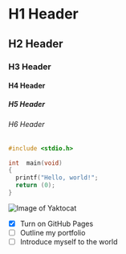 # H1 Header
## H2 Header
### H3 Header
#### H4 Header
##### H5 Header
###### H6 Header

```c
#include <stdio.h>

int  main(void)
{
  printf("Hello, world!";
  return (0);
}
```

![Image of Yaktocat](https://octodex.github.com/images/yaktocat.png)


- [x] Turn on GitHub Pages
- [ ] Outline my portfolio
- [ ] Introduce myself to the world
